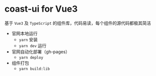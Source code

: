 # coast-ui for Vue3

基于 `Vue3` 及 `TypeScript` 的组件库，代码易读，每个组件的源代码都极其简洁

- 官网本地运行
    - `yarn` 安装
    - `yarn dev` 运行
- 官网自动化部署（gh-pages）
    - `yarn deploy`
- 组件打包
    - `yarn build:lib`
